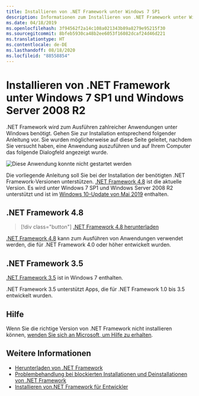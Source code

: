```yaml
---
title: Installieren von .NET Framework unter Windows 7 SP1
description: Informationen zum Installieren von .NET Framework unter Windows 7 SP1.
ms.date: 04/18/2019
ms.openlocfilehash: 3f94562f2a14c108a021343b89a8279e95215f30
ms.sourcegitcommit: 8bfeb5930ca48b2ee6053f16082dcaf24d46d221
ms.translationtype: HT
ms.contentlocale: de-DE
ms.lasthandoff: 08/18/2020
ms.locfileid: "88558854"
---
```

# <a name="install-the-net-framework-on-windows-7-sp1-and-windows-server-2008-r2"></a>Installieren von .NET Framework unter Windows 7 SP1 und Windows Server 2008 R2

.NET Framework wird zum Ausführen zahlreicher Anwendungen unter Windows benötigt. Gehen Sie zur Installation entsprechend folgender Anleitung vor. Sie wurden möglicherweise auf diese Seite geleitet, nachdem Sie versucht haben, eine Anwendung auszuführen und auf Ihrem Computer das folgende Dialogfeld angezeigt wurde.

![Diese Anwendung konnte nicht gestartet werden](./media/this-application-could-not-be-started.png)

Die vorliegende Anleitung soll Sie bei der Installation der benötigten .NET Framework-Versionen unterstützen. [.NET Framework 4.8](https://github.com/Microsoft/dotnet/tree/master/releases/net48) ist die aktuelle Version. Es wird unter Windows 7 SP1 und Windows Server 2008 R2 unterstützt und ist im [Windows 10-Update von Mai 2019](https://support.microsoft.com/help/4028685/windows-10-get-the-update) enthalten.

## <a name="net-framework-48"></a>.NET Framework 4.8

> [!div class="button"]
> [.NET Framework 4.8 herunterladen](https://dotnet.microsoft.com/download/dotnet-framework/net48)

[.NET Framework 4.8](https://github.com/Microsoft/dotnet/tree/master/releases/net48) kann zum Ausführen von Anwendungen verwendet werden, die für .NET Framework 4.0 oder höher entwickelt wurden.

## <a name="net-framework-35"></a>.NET Framework 3.5

[.NET Framework 3.5](https://dotnet.microsoft.com/download/dotnet-framework/net35-sp1) ist in Windows 7 enthalten.

.NET Framework 3.5 unterstützt Apps, die für .NET Framework 1.0 bis 3.5 entwickelt wurden.

## <a name="help"></a>Hilfe

Wenn Sie die richtige Version von .NET Framework nicht installieren können, [wenden Sie sich an Microsoft, um Hilfe zu erhalten](mailto:dotnet-install-help@service.microsoft.com?subject=Install-Help).

## <a name="see-also"></a>Weitere Informationen

- [Herunterladen von .NET Framework](https://dotnet.microsoft.com/download)
- [Problembehandlung bei blockierten Installationen und Deinstallationen von .NET Framework](troubleshoot-blocked-installations-and-uninstallations.md)
- [Installieren von.NET Framework für Entwickler](guide-for-developers.md)
